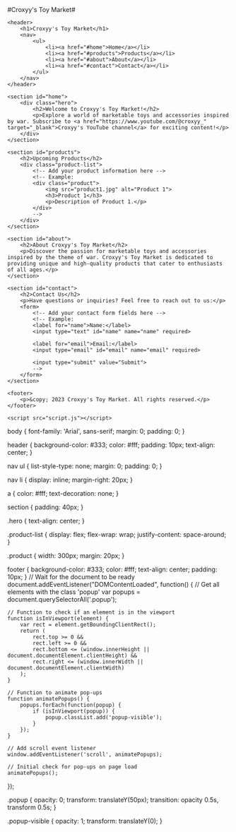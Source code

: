 <!DOCTYPE html>
<html lang="en">
<head>
    <meta charset="UTF-8">
    <meta name="viewport" content="width=device-width, initial-scale=1.0">
    #Croxyy's Toy Market#
    <link rel="stylesheet" href="styles.css">
</head>
<body>

    <header>
        <h1>Croxyy's Toy Market</h1>
        <nav>
            <ul>
                <li><a href="#home">Home</a></li>
                <li><a href="#products">Products</a></li>
                <li><a href="#about">About</a></li>
                <li><a href="#contact">Contact</a></li>
            </ul>
        </nav>
    </header>

    <section id="home">
        <div class="hero">
            <h2>Welcome to Croxyy's Toy Market!</h2>
            <p>Explore a world of marketable toys and accessories inspired by war. Subscribe to <a href="https://www.youtube.com/@croxyy_" target="_blank">Croxyy's YouTube channel</a> for exciting content!</p>
        </div>
    </section>

    <section id="products">
        <h2>Upcoming Products</h2>
        <div class="product-list">
            <!-- Add your product information here -->
            <!-- Example:
            <div class="product">
                <img src="product1.jpg" alt="Product 1">
                <h3>Product 1</h3>
                <p>Description of Product 1.</p>
            </div>
            -->
        </div>
    </section>

    <section id="about">
        <h2>About Croxyy's Toy Market</h2>
        <p>Discover the passion for marketable toys and accessories inspired by the theme of war. Croxyy's Toy Market is dedicated to providing unique and high-quality products that cater to enthusiasts of all ages.</p>
    </section>

    <section id="contact">
        <h2>Contact Us</h2>
        <p>Have questions or inquiries? Feel free to reach out to us:</p>
        <form>
            <!-- Add your contact form fields here -->
            <!-- Example:
            <label for="name">Name:</label>
            <input type="text" id="name" name="name" required>

            <label for="email">Email:</label>
            <input type="email" id="email" name="email" required>

            <input type="submit" value="Submit">
            -->
        </form>
    </section>

    <footer>
        <p>&copy; 2023 Croxyy's Toy Market. All rights reserved.</p>
    </footer>

    <script src="script.js"></script>
</body>
</html>
body {
    font-family: 'Arial', sans-serif;
    margin: 0;
    padding: 0;
}

header {
    background-color: #333;
    color: #fff;
    padding: 10px;
    text-align: center;
}

nav ul {
    list-style-type: none;
    margin: 0;
    padding: 0;
}

nav li {
    display: inline;
    margin-right: 20px;
}

a {
    color: #fff;
    text-decoration: none;
}

section {
    padding: 40px;
}

.hero {
    text-align: center;
}

.product-list {
    display: flex;
    flex-wrap: wrap;
    justify-content: space-around;
}

.product {
    width: 300px;
    margin: 20px;
}

footer {
    background-color: #333;
    color: #fff;
    text-align: center;
    padding: 10px;
}
// Wait for the document to be ready
document.addEventListener("DOMContentLoaded", function() {
    // Get all elements with the class 'popup'
    var popups = document.querySelectorAll('.popup');

    // Function to check if an element is in the viewport
    function isInViewport(element) {
        var rect = element.getBoundingClientRect();
        return (
            rect.top >= 0 &&
            rect.left >= 0 &&
            rect.bottom <= (window.innerHeight || document.documentElement.clientHeight) &&
            rect.right <= (window.innerWidth || document.documentElement.clientWidth)
        );
    }

    // Function to animate pop-ups
    function animatePopups() {
        popups.forEach(function(popup) {
            if (isInViewport(popup)) {
                popup.classList.add('popup-visible');
            }
        });
    }

    // Add scroll event listener
    window.addEventListener('scroll', animatePopups);

    // Initial check for pop-ups on page load
    animatePopups();
});
<!-- Add this class to elements you want to animate -->
<div class="popup">
    <!-- Popup content goes here -->
</div>
.popup {
    opacity: 0;
    transform: translateY(50px);
    transition: opacity 0.5s, transform 0.5s;
}

.popup-visible {
    opacity: 1;
    transform: translateY(0);
}
